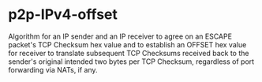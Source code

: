 # p2p-IPv4-offset
Algorithm for an IP sender and an IP receiver to agree on an ESCAPE packet's TCP Checksum hex value and to establish an OFFSET hex value for receiver to translate subsequent TCP Checksums received back to the sender's original intended two bytes per TCP Checksum, regardless of port forwarding via NATs, if any.
